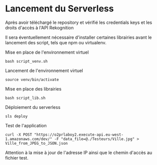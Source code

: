 Lancement du Serverless
========================

Après avoir téléchargé le repository et vérifié les credentials keys et les droits d'accès à l'API Rekognition

Il sera éventuellement nécessaire d'installer certaines librairies avant le lancement des script, tels que npm ou virtualenv.

Mise en place de l'environnement virtuel
```
bash script_venv.sh
```

Lancement de l'environnement virtuel
```
source venv/bin/activate
```

Mise en place des librairies
```
bash script_lib.sh
```

Déploiement du serverless
```
sls deploy
```

Test de l'application
```
curl -X POST "https://o2prlaboy2.execute-api.eu-west-1.amazonaws.com/dev/" -F "data_file=@./Testeurs/Ville.jpg" > Ville_from_JPEG_to_JSON.json
```
Attention à la mise à jour de l'adresse IP ainsi que le chemin d'accès au fichier test.